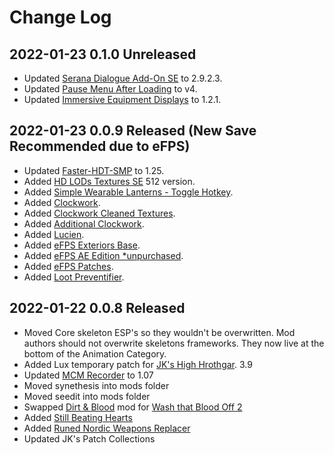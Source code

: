 # Change Log

## 2022-01-23 0.1.0 Unreleased
* Updated [Serana Dialogue Add-On SE](https://www.nexusmods.com/skyrimspecialedition/mods/32161?tab=description) to 2.9.2.3.
* Updated [Pause Menu After Loading](https://www.nexusmods.com/skyrimspecialedition/mods/32161?tab=description) to v4.
* Updated [Immersive Equipment Displays](blob:https://web.telegram.org/eb518b3d-5747-4396-bdf5-b6c42631c0ae) to 1.2.1.

## 2022-01-23 0.0.9 Released (New Save Recommended due to eFPS)
* Updated [Faster-HDT-SMP](https://www.nexusmods.com/skyrimspecialedition/mods/57339?tab=files) to 1.25.
* Added [HD LODs Textures SE](https://www.nexusmods.com/skyrimspecialedition/mods/3333?tab=description) 512 version.
* Added [Simple Wearable Lanterns - Toggle Hotkey](https://www.nexusmods.com/skyrimspecialedition/mods/59727?tab=description).
* Added [Clockwork](https://www.nexusmods.com/skyrimspecialedition/mods/4155?tab=description).
* Added [Clockwork Cleaned Textures](https://www.nexusmods.com/skyrimspecialedition/mods/55677?tab=description).
* Added [Additional Clockwork](https://www.nexusmods.com/skyrimspecialedition/mods/47087?tab=description).
* Added [Lucien](https://www.nexusmods.com/skyrimspecialedition/mods/20035).
* Added [eFPS Exteriors Base](https://www.nexusmods.com/skyrimspecialedition/mods/54907).
* Added [eFPS AE Edition *unpurchased](https://www.nexusmods.com/skyrimspecialedition/mods/58727).
* Added [eFPS Patches](https://www.nexusmods.com/skyrimspecialedition/mods/54998).
* Added [Loot Preventifier](https://www.nexusmods.com/site/mods/82?tab=description).

## 2022-01-22 0.0.8 Released

* Moved Core skeleton ESP's so they wouldn't be overwritten. Mod authors should not overwrite skeletons frameworks. They now live at the bottom of the Animation Category.
* Added Lux temporary patch for [JK's High Hrothgar](https://www.nexusmods.com/skyrimspecialedition/mods/62219). 3.9
* Updated [MCM Recorder](https://www.nexusmods.com/skyrimspecialedition/mods/61719) to 1.07
* Moved synethesis into mods folder
* Moved seedit into mods folder
* Swapped [Dirt & Blood](https://www.nexusmods.com/skyrimspecialedition/mods/38886) mod for [Wash that Blood Off 2](https://www.nexusmods.com/skyrimspecialedition/mods/62358?tab=description)
* Added [Still Beating Hearts](https://www.nexusmods.com/skyrimspecialedition/mods/62244?tab=description)
* Added [Runed Nordic Weapons Replacer](https://www.nexusmods.com/skyrimspecialedition/mods/36253)
* Updated JK's Patch Collections
